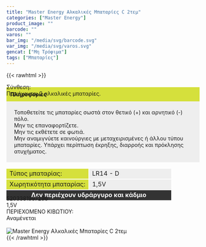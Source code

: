 ```yaml
---
title: "Master Energy Αλκαλικές Μπαταρίες C 2τεμ"
categories: ["Master Energy"]
product_image: ""
barcode: ""
varos: ""
bar_img: "/media/svg/barcode.svg"
var_img: "/media/svg/varos.svg"
gencat: ["Μη Τρόφιμα"]
tags: ["Μπαταρίες"]
---
```

{{< rawhtml >}}
<div class="product"><div id="sistatika">Σύνθεση:</div><div class="alltext">Περιέχονται 2 αλκαλικές μπαταρίες.<br></div><div class="alltext" style="margin-top:-25px"><p style="background: #d5e03c;padding:10px;margin: 0;"><b>Πληροφορίες</b></p><p style="padding: 20px;background: #eee;margin: 0;">Τοποθετείτε τις μπαταρίες σωστά στον θετικό (+) και αρνητικό (-) πόλο.<br>Μην τις επαναφορτίζετε.<br>Μην τις εκθέτετε σε φωτιά.<br>Μην αναμιγνύετε καινούργιες με μεταχειρισμένες ή άλλου τύπου μπαταρίες. Υπάρχει περίπτωση έκρηξης, διαρροής και πρόκλησης ατυχήματος.</p>
<table style="border-collapse: separate;width: -webkit-fill-available;margin: 15px -2px -15px -2px;table-layout: fixed;" border="0" cellpadding="10px">
<tbody>
<tr>
<td style="background-color: #d5e03c;width: 50%;">Τύπος μπαταρίας:</td>
<td style="background-color: #eeeeee;">LR14 - D</td>
</tr>
<tr>
<td style="background-color: #d5e03c;">Χωρητικότητα μπαταρίας:</td>
<td style="background-color: #eeeeee;">1,5V</td>
</tr>
<tr>
<td style="background-color: #333333; text-align: center;" colspan="2"><span style="color: #ffffff;"><strong>Δεν περιέχουν υδράργυρο και κάδμιο</strong></span></td>
</tr>
</tbody>
</table></div><div id="barcode"><div id="barimage1"></div><span id="bartext">5203381997296</span></div><div id="varos"><div id="powerimage">
  </div><span id="varostext">1,5V</span></div><div id="kivotio">ΠΕΡΙΕΧΟΜΕΝΟ ΚΙΒΩΤΙΟΥ:<br>Αναμένεται</div><br><div class="pimg"><img alt="Master Energy Αλκαλικές Μπαταρίες C 2τεμ" title="Master Energy Αλκαλικές Μπαταρίες C 2τεμ" src="/media/images/master-energy-alkalikes-mpataries-C-2tem.jpg"></div></div>
{{< /rawhtml >}}
